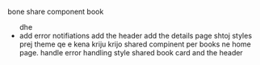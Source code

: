 bone share component book <ul> dhe <li>
add error notifiations
add the header
add the details page
shtoj styles prej theme qe e kena kriju
krijo shared compinent per books ne home page.
handle error handling
style shared book card and the header